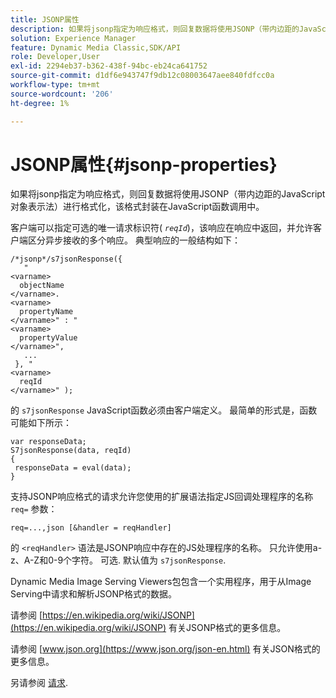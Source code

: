 ```yaml
---
title: JSONP属性
description: 如果将jsonp指定为响应格式，则回复数据将使用JSONP（带内边距的JavaScript对象表示法）进行格式化，该格式封装在JavaScript函数调用中。
solution: Experience Manager
feature: Dynamic Media Classic,SDK/API
role: Developer,User
exl-id: 2294eb37-b362-438f-94bc-eb24ca641752
source-git-commit: d1df6e943747f9db12c08003647aee840fdfcc0a
workflow-type: tm+mt
source-wordcount: '206'
ht-degree: 1%

---
```


# JSONP属性{#jsonp-properties}

如果将jsonp指定为响应格式，则回复数据将使用JSONP（带内边距的JavaScript对象表示法）进行格式化，该格式封装在JavaScript函数调用中。

客户端可以指定可选的唯一请求标识符( *`reqId`*)，该响应在响应中返回，并允许客户端区分异步接收的多个响应。 典型响应的一般结构如下：

```
/*jsonp*/s7jsonResponse({ 
   " 
<varname>
  objectName 
</varname>. 
<varname>
  propertyName 
</varname>" : " 
<varname>
  propertyValue 
</varname>", 
   ... 
 }, " 
<varname>
  reqId 
</varname>" );
```

的 `s7jsonResponse` JavaScript函数必须由客户端定义。 最简单的形式是，函数可能如下所示：

```
var responseData; 
S7jsonResponse(data, reqId) 
{ 
 responseData = eval(data); 
}
```

支持JSONP响应格式的请求允许您使用的扩展语法指定JS回调处理程序的名称 `req=` 参数：

`req=...,json [&handler = reqHandler]`

的 `<reqHandler>` 语法是JSONP响应中存在的JS处理程序的名称。 只允许使用a-z、A-Z和0-9个字符。 可选. 默认值为 `s7jsonResponse`.

Dynamic Media Image Serving Viewers包包含一个实用程序，用于从Image Serving中请求和解析JSONP格式的数据。

请参阅 [https://en.wikipedia.org/wiki/JSONP](https://en.wikipedia.org/wiki/JSONP) 有关JSONP格式的更多信息。

请参阅 [www.json.org](https://www.json.org/json-en.html) 有关JSON格式的更多信息。

另请参阅 [请求](../../../../../../is-api/http-ref/image-serving-api-ref/c-http-protocol-reference/c-command-reference/r-req/r-req.md#reference-907cdb4a97034db7ad94695f25552e76).
